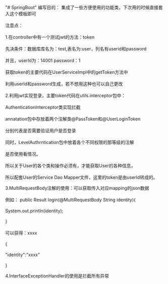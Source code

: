 "# SpringBoot"
编写目的：
        集成了一些方便使用的功能类，下次用的时候直接套入这个模板即可<br>  
注意点：<br>  
1.在controller中有一个测试jwt的方法：token<br>  
先决条件：数据库库名为：test,表名为:user，列名有userid和password<br>  
并且，userId为：14001 password：1<br>  
获取token的主要代码在UserServiceImpl中的getToken方法中<br>  
利用userId和password生成，若不想用这种也可以自己更改<br>  
2.利用jwt实现登录，主要token代码在utils.interceptor包中：<br>  
    AuthenticationInterceptor类实现拦截<br>  
    annatation包中存放着两个注解类@PassToken和@UserLoginToken<br>  
  分别代表是否需要验证用户是否登录         <br>  
    同时，LevelAuthrntication包中放着各个不同权限的那等级的注解<br>  
 是否使用看情况。<br>  
    所以关于User的各个类和操作必须有，才能获取User的各种信息，<br>  
 所以配套User的Service Dao Mapper文件，这里的token是由userId转成的。<br>  

3.MultiRequestBody注解的使用：可以获取传入对应mapping的json数据<br>  
例如：    public Result login(@MultiRequestBody String identity){<br>  
        System.out.println(identity);<br>  
    }<br>  
可以获得：xxxx<br>  
{<br>  
    "identity":"xxxx"	<br>  
}<br>  

4.InterfaceExceptionHandler的使用是拦截所有异常<br>  
